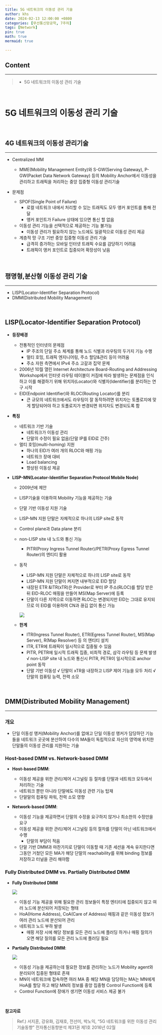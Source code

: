 ```yaml
---
title: 5G 네트워크의 이동성 관리 기술
author: khs
date: 2024-02-13 12:00:00 +0800
categories: [무선통신망공학, 7주차]
tags: [Network]
pin: true
math: true
mermaid: true
 
---
```


## **Content**

<hr>

>  - 5G 네트워크의 이동성 관리 기술

<br>

# **5G 네트워크의 이동성 관리 기술**

<br>
 
## **4G 네트워크의 이동성 관리기술**

<hr>

  * Centralized MM
    - MME(Mobility Management Entity)와 S-GW(Serving Gateway), P-GW(Packet Data Network Gateway) 등의 Mobility Anchor에서 이동성을 관리하고 트래픽을 처리하는 중앙 집중형 이동성 관리기술

  * 문제점
    - SPOF(Single Point of Failure) 
      - 로컬 네트워크 내에서 처리할 수 있는 트래픽도 모두 앵커 포인트를 통해 전달
      - 앵커 포인트가 Failure 상태에 있으면 통신 할 없음
    - 이동성 관리 기능을 선택적으로 제공하는 기능 불가능
      - 이동성 관리가 필요하지 않는 노드에도 일괄적으로 이동성 관리 제공
    - 계층적 망 구조 기반 중앙 집중형 이동성 관리 기술
      - 급격히 증가하는 모바일 인터넷 트래픽 수요를 감당하기 어려움
      - 트래픽이 앵커 포인트로 집중되어 확장성이 낮음

<br>

## **평명형,분산형 이동성 관리 기술**

<hr>

  * LISP(Locator-Identifier Separation Protocol)
  * DMM(Distributed Mobility Management)

<br>

## **LISP(Locator-Identifier Separation Protocol)**

* **등장배경**
  - 전통적인 인터넷의 문제점
    - IP 주조의 단일 주소 체계를 통해 노드 식별과 라우팅의 두가지 기능 수행
    - 멀티 호밍, 트래픽 엔지니어링, 주소 할당&관리 등이 어려움
    - 주소 자원 측면에서 IPv4 주소 고갈과 집약 문제
  - 2006년 10월 열린 Internet Architecture Board-Routing and Addressing Workshop에서 인터넷 라우팅 테이블이 커짐에 따라 발생하는 문제점을 인식하고 이를 해결하기 위해 위치자(Locator)와 식별자(Identifier)를 분리하는 연구 시작
  - EID(Endpoint Identifier)와 RLOC(Routing Locator)를 분리
    - 큰 규모의 네트워크에서도 라우팅이 잘 동작하려면 위치자는 토폴로지에 맞게 할당되어야 하고 토폴로지가 변경되면 위치자도 변경되도록 함

* **특징**
  - 네트워크 기반 기술
    - 네트워크가 이동성 관리
    - 단말의 수정이 필요 없음(단말 IP를 EID로 간주)
  - 멀티 호밍(multi-homing) 지원
    - 하나의 EID가 여러 개의 RLOC와 매핑 가능
    - 네트워크 장애 대비
    - Load balancing
    - 향상된 이동성 제공

* **LISP-MN(Locator-Identifier Separation Protocol Mobile Node)**
  - 2009년에 제안
  - LISP기술을 이용하여 Mobility 기능을 제공하는 기술
  - 단말 기반 이동성 지원 기술
  - LISP-MN 지원 단말은 자체적으로 하나의 LISP site로 동작
  - Control plane과 Data plane 분리
  - non-LISP site 내 노드와 통신 가능
    - PITR(Proxy Ingress Tunnel Router)/PETR(Proxy Egress Tunnel Router)의 엔티티 활용
  - 동작
    - LISP-MN 지원 단말은 자체적으로 하나의 LISP site로 동작
    - LISP-MN 지원 단말이 켜지면 내부적으로 EID 할당
    - 내장된 ETR &ITR(xTR)은 Provider로 부터 IP 주소(RLOC)를 할당 받은 뒤 EID-RLOC 매핑을 만들어 MS(Map Server)에 등록
    - 단말이 다른 지역으로 이동하면 RLOC는 변경되지만 EID는 그대로 유지되므로 이 EID를 이용하여 CN과 끊김 없이 통신 가능
    
    ![](https://velog.velcdn.com/images/keviness0720/post/a72eb2f4-f179-459c-8d91-3057036991c8/image.png)

  - **한계**
      - ITR(Ingress Tunnel Router), ETR(Egress Tunnel Router), MS(Map Server), R(Map Resolver) 등 의 엔티티 설치
      - ITR, ETR에 트래픽이 일시적으로 집중될 수 있음
      - PITR, PETR에 일시적 트래픽 집중, 비최적 경로, 삼각 라우팅 등 문제 발생
        √ non-LISP site 내 노드와 통신시 PITR, PETR이 일시적으로 anchor point 동작
      - 단말 기반 이동성
        √ 단말이 xTR을 내장하고 LISP 제어 기능을 모두 처리
        √ 단말의 컴퓨팅 능력, 전력 소모

<br>

## **DMM(Distributed Mobility Management)**
<hr>

### **개요**
  - 단일 이동성 앵커(Mobility Anchor)를 없애고 단일 이동성 앵커가 담당하던 기능들을 네트워크 곳곳에 분산하여 다수의 MA들이 독립적으로 자신의 영역에 위치한 단말들의 이동성 관리를 지원하는 기술
 
### **Host-based DMM vs. Network-based DMM**

  - **Host-based DMM**: 
    - 이동성 제공을 위한 관리/제어 시그널링 등 절차를 단말과 네트워크 모두에서 처리하는 기술
    - 네트워크 뿐만 아니라 단말에도 이동성 관련 기능 탑재
    - 단말말의 컴퓨팅 파워, 전력 소모 영향

  - **Network-based DMM**: 
    - 이동성 기능을 제공하면서 단말의 수정을 요구하지 않거나 최소한의 수정만을 요구
    - 이동성 제공을 위한 관리/제어 시그널링 등의 절차를 단말이 아닌 네트워크에서 수행
      - 단말의 부담이 적음
    - 단말 기반 DMM과 마찬가지로 단말이 이동할 때 기존 세션을 계속 유지한다면 그동안 거쳤던 모든 MA가 해당 단말의 reachability를 위해 binding 정보를 저장하고 터널을 관리 해야함

### **Fully Distributed DMM vs. Partially Distributed DMM**

  - **Fully Distributed DMM**

      ![](https://velog.velcdn.com/images/keviness0720/post/bdf2ec50-192c-4923-ade6-a81ef883368d/image.png)

    - 이동성 기능 제공을 위해 필요한 관리 정보들이 특정 엔티티에 집중되지 않고 여러 노드에 분산되어 저장되는 형태
    - HoA(Home Address), CoA(Care of Address) 매핑과 같은 이동성 정보가 여러 관리 노드에 분산되어 관리
    - 네트워크 노드 부하 발생
      - 매핑 저장 시에 해당 정보를 모든 관리 노드에 플러딩 하거나 매핑 질의가 오면 해당 질의를 모든 관리 노드에 플러딩 필요

     
    
      
  - **Partially Distributed DMM**: 

    ![](https://velog.velcdn.com/images/keviness0720/post/53066248-b2da-47d0-8207-aef014d15060/image.png)

    - 이동성 기능을 제공하는데 필요한 정보를 관리하는 노드가 Mobility agent와 분리되어 집중된 형태로 존재
    - MN이 네트워크에 접속하면 여러 MA 중 해당 MN을 담당하는 MA는 MN에게 HoA를 할당 하고 해당 MN의 정보를 중앙 집중형 Control Function에 등록
    - Control Function에 장애가 생기면 이동성 서비스 제공 불가

    


<br>

**참고자료**

> Ref.) 서지훈, 강유화, 김재호, 전선미, 박노익, “5G 네트워크를 위한 이동성 관리 기술동향” 전자통신동향분석 제31권 제1호 2016년 02월